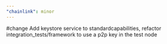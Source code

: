```yaml
---
"chainlink": minor
---
```


#change Add keystore service to standardcapabilities, refactor integration_tests/framework to use a p2p key in the test node

